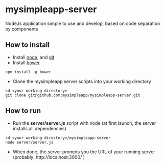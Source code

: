 # mysimpleapp-server
NodeJs application simple to use and develop, based on code separation by components

## How to install
* Install [node](https://nodejs.org), and [git](https://git-scm.com/)
* Install [bower](http://bower.io/)
```
npm install -g bower
```
* Clone the mysimpleapp server scripts into your working directory
```
cd <your working directory>
git clone git@github.com:mysimpleapp/mysimpleapp-server.git
```

## How to run
* Run the __server/server.js__ script with node (at first launch, the server installs all dependencies)
```
cd <your working directory>/mysimpleapp-server
node server/server.js
```
* When done, the server prompts you the URL of your running server (probably: http://localhost:3000/ )
